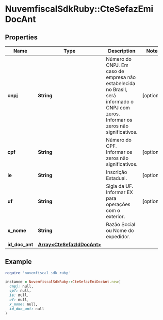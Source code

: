 # NuvemfiscalSdkRuby::CteSefazEmiDocAnt

## Properties

| Name | Type | Description | Notes |
| ---- | ---- | ----------- | ----- |
| **cnpj** | **String** | Número do CNPJ.  Em caso de empresa não estabelecida no Brasil, será informado o CNPJ com zeros.  Informar os zeros não significativos. | [optional] |
| **cpf** | **String** | Número do CPF.  Informar os zeros não significativos. | [optional] |
| **ie** | **String** | Inscrição Estadual. | [optional] |
| **uf** | **String** | Sigla da UF.  Informar EX para operações com o exterior. | [optional] |
| **x_nome** | **String** | Razão Social ou Nome do expedidor. |  |
| **id_doc_ant** | [**Array&lt;CteSefazIdDocAnt&gt;**](CteSefazIdDocAnt.md) |  |  |

## Example

```ruby
require 'nuvemfiscal_sdk_ruby'

instance = NuvemfiscalSdkRuby::CteSefazEmiDocAnt.new(
  cnpj: null,
  cpf: null,
  ie: null,
  uf: null,
  x_nome: null,
  id_doc_ant: null
)
```

